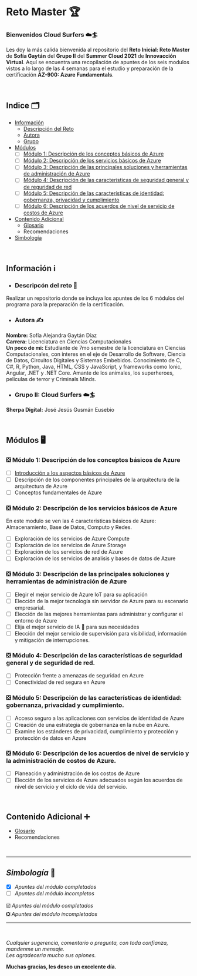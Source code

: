 # Reto Master 🏆
### Bienvenidos Cloud Surfers ☁️🏄 
Les doy la más calida bienvenida al repositorio del **Reto Inicial: Reto Master** de **Sofía Gaytán** del **Grupo II** del **Summer Cloud 2021** de **Innovacción Virtual**.
Aquí se encuentra una recopilación de apuntes de los seis modulos vistos a lo largo de las 4 semanas para el estudio y preparación de la certificación **AZ-900: Azure Fundamentals**.

&nbsp;

## Indice 🗂️
- [Información](#informaci%C3%B3n-%E2%84%B9%EF%B8%8F)
    - [Descripción del Reto](#descripc%C3%B3n-del-reto-)
    - [Autora](#autora-%EF%B8%8F)
    - [Grupo](#grupo-ii-cloud-surfers-%EF%B8%8F)
- [Módulos](#m%C3%B3dulos)
    - [ ] [Módulo 1: Descripción de los conceptos básicos de Azure](#-m%C3%B3dulo-1-descripci%C3%B3n-de-los-conceptos-b%C3%A1sicos-de-azure)
    - [ ] [Módulo 2: Descripción de los servicios básicos de Azure](#-m%C3%B3dulo-2-descripci%C3%B3n-de-los-servicios-b%C3%A1sicos-de-azure)
    - [ ] [Módulo 3: Descripción de las principales soluciones y herramientas de administración de Azure](#-m%C3%B3dulo-3-descripci%C3%B3n-de-las-principales-soluciones-y-herramientas-de-administraci%C3%B3n-de-azure)
    - [ ] [Módulo 4: Descripción de las características de seguridad general y de reguridad de red](#-m%C3%B3dulo-4-descripci%C3%B3n-de-las-caracter%C3%ADsticas-de-seguridad-general-y-de-seguridad-de-red)
    - [ ] [Módulo 5: Descripción de las características de identidad: gobernanza, privacidad y cumplimiento](#-m%C3%B3dulo-5-descripci%C3%B3n-de-las-caracter%C3%ADsticas-de-identidad-gobernanza-privacidad-y-cumplimiento)
    - [ ] [Módulo 6: Descripción de los acuerdos de nivel de servicio de costos de Azure](#-m%C3%B3dulo-6-descripci%C3%B3n-de-los-acuerdos-de-nivel-de-servicio-y-la-administraci%C3%B3n-de-costos-de-azure)
- [Contenido Adicional](#contenido-adicional)
  - [Glosario](./ContenidoAdicional/Glosario.md)
  - Recomendaciones
- [Simbología](#simbolog%C3%ADa-)


&nbsp;

## Información ℹ️
- ### Descripcón del reto 📝
Realizar un repositorio donde se incluya los apuntes de los 6 módulos del programa para la preparación de la certificación.

- ### Autora ✍️
**Nombre:** Sofía Alejandra Gaytán Díaz  
**Carrera:** Licenciatura en Ciencias Computacionales  
**Un poco de mi:** Estudiante de 7mo semestre de la licenciatura en Ciencias Computacionales, con interes en el eje de Desarrollo de Software, Ciencia de Datos, Circuitos Digitales y Sistemas Embebidos. Conocimiento de C, C#, R, Python, Java, HTML, CSS y JavaScript, y frameworks como Ionic, Angular, .NET y .NET Core. Amante de los animales, los superheroes, peliculas de terror y Criminals Minds. 

- ### Grupo II: Cloud Surfers ☁️🏄  
**Sherpa Digital:** José Jesús Gusmán Eusebio

&nbsp;

## Módulos 🖥️

### ❎ Módulo 1: Descripción de los conceptos básicos de Azure

- [ ] [Introducción a los aspectos básicos de Azure](./Modulo1/Modulo1_1.md)
- [ ] Descripción de los componentes principales de la arquitectura de la arquitectura de Azure
- [ ] Conceptos fundamentales de Azure

### ❎ Módulo 2: Descripción de los servicios básicos de Azure

En este modulo se ven las 4 caracteristicas básicos de Azure: Almacenamiento, Base de Datos, Computo y Redes.

- [ ] Exploración de los servicios de Azure Compute
- [ ] Exploración de los servicios de Azure Storage
- [ ] Exploración de los servicios de red de Azure
- [ ] Exploración de los servicios de analisis y bases de datos de Azure

### ❎ Módulo 3: Descripción de las principales soluciones y herramientas de administración de Azure

- [ ] Elegir el mejor servicio de Azure IoT para su aplicación
- [ ] Elección de la mejor tecnología sin servidor de Azure para su escenario empresarial.
- [ ] Elección de las mejores herramientas para administrar y configurar el entorno de Azure
- [ ] Elija el mejor servicio de IA 🤖 para sus necesidades
- [ ] Elección del mejor servicio de supervisión para visibilidad, información y mitigación de interrupciones.

### ❎ Módulo 4: Descripción de las características de seguridad general y de seguridad de red.

- [ ] Protección frente a amenazas de seguridad en Azure
- [ ] Conectividad de red segura en Azure

### ❎ Módulo 5: Descripción de las características de identidad: gobernanza, privacidad y cumplimiento.

- [ ] Acceso seguro a las aplicaciones con servicios de identidad de Azure
- [ ] Creación de una estrategia de gobernanza en la nube en Azure.
- [ ] Examine los estánderes de privacidad, cumplimiento y protección y protección de datos en Azure

### ❎ Módulo 6: Descripción de los acuerdos de nivel de servicio y la administración de costos de Azure.

- [ ] Planeación y administración de los costos de Azure
- [ ] Elección de los servicios de Azure adecuados según los acuerdos de nivel de servicio y el ciclo de vida del servicio.

&nbsp;

## Contenido Adicional ➕
- [Glosario](./ContenidoAdicional/Glosario.md)
- Recomendaciones

&nbsp;

---

## *Simbología* 📑

- [X] *Apuntes del módulo completados*
- [ ] *Apuntes del módulo incompletos*

☑️ *Apuntes del módulo completados*  
❎ *Apuntes del módulo incompletados*

---

&nbsp;

*Cualquier sugerencia, comentario o pregunta, con toda confianza, mandenme un mensaje.   
Les agradeceria mucho sus opiones.*

**Muchas gracias, les deseo un excelente día.**
